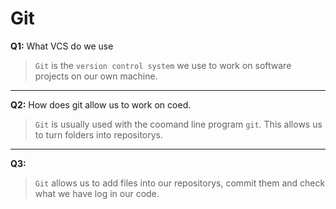 # Git
**Q1:** What VCS do we use
>`Git` is the  `version control system` we use to work on software projects on our own machine.
--- 
**Q2:** How does git allow us to work on coed.
>`Git` is usually used with the coomand line program `git`. This allows us to turn folders into repositorys.
---
**Q3:** 
>`Git` allows us to add files into our repositorys, commit them and check what we have log in our code. 
